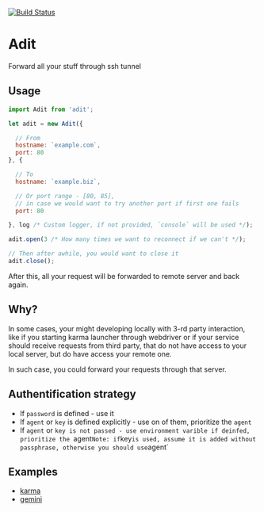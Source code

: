[![Build Status](https://travis-ci.org/markelog/karma-webdriver-over-ssh-launcher.svg?branch=master)](https://travis-ci.org/markelog/karma-webdriver-over-ssh-launcher)

Adit
========================

Forward all your stuff through ssh tunnel

## Usage

```js
import Adit from 'adit';

let adit = new Adit({

  // From
  hostname: `example.com`,
  port: 80
}, {

  // To
  hostname: `example.biz`,

  // Or port range - [80, 85],
  // in case we would want to try another port if first one fails
  port: 80

}, log /* Custom logger, if not provided, `console` will be used */);

adit.open(3 /* How many times we want to reconnect if we can't */);

// Then after awhile, you would want to close it
adit.close();
```

After this, all your request will be forwarded to remote server and back again.

## Why?
In some cases, your might developing locally with 3-rd party interaction, like if you starting karma launcher through webdriver or if your service should receive requests from third party, that do not have access to your local server, but do have access your remote one.

In such case, you could forward your requests through that server.

## Authentification strategy
* If `password` is defined - use it
* If `agent` or `key` is defined explicitly - use on of them, prioritize the `agent`
* If `agent` or `key is not passed - use environment varible if deinfed, prioritize the `agent`
Note: if `key` is used, assume it is added without passphrase, otherwise you should use `agent`

## Examples
* [karma](https://github.com/markelog/karma-webdriver-over-ssh-launcher)
* [gemini](https://github.com/gemini-testing/gemini-tunnel)
